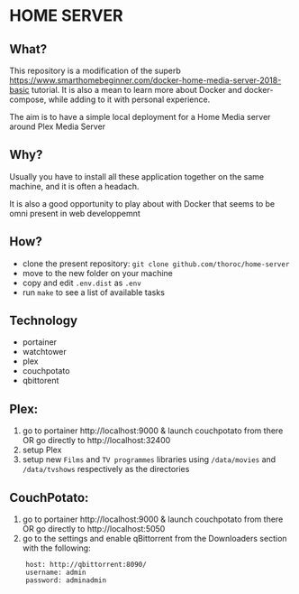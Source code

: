HOME SERVER
===========

What?
--------

This repository is a modification of the superb https://www.smarthomebeginner.com/docker-home-media-server-2018-basic tutorial. It is also a mean to learn more about Docker and docker-compose, while adding to it with personal experience.

The aim is to have a simple local deployment for a Home Media server around Plex Media Server

Why?
-------

Usually you have to install all these application together on the same machine, and it is often a headach. 

It is also a good opportunity to play about with Docker that seems to be omni present in web developpemnt

How?
-------

 * clone the present repository: ```git clone github.com/thoroc/home-server```
 * move to the new folder on your machine
 * copy and edit ```.env.dist``` as ```.env```
 * run ```make``` to see a list of available tasks

Technology
-------------

  * portainer
  * watchtower
  * plex
  * couchpotato
  * qbittorent

Plex:
-----

1. go to portainer http://localhost:9000 & launch couchpotato from there OR go directly to http://localhost:32400
2. setup Plex
3. setup new ```Films``` and ```TV programmes``` libraries using ```/data/movies``` and ```/data/tvshows``` respectively as the directories

CouchPotato:
------------

1. go to portainer http://localhost:9000 & launch couchpotato from there OR go directly to http://localhost:5050
2. go to the settings and enable qBittorrent from the Downloaders section with the following:

```
    host: http://qbittorrent:8090/
    username: admin
    password: adminadmin
```
